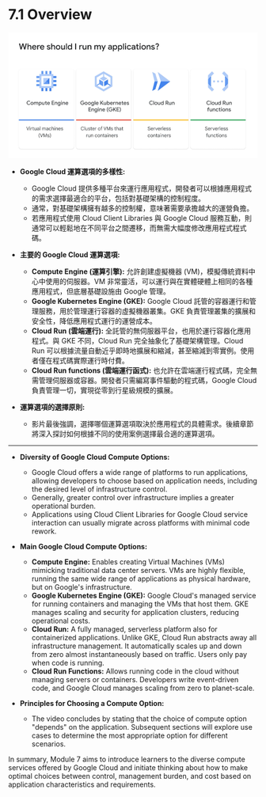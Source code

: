 # 7.1 Overview

![gh](https://raw.githubusercontent.com/SeanChenR/img_gif/main/myimage/1741673050000i9kgvb.png)

- **Google Cloud 運算選項的多樣性:**
    - Google Cloud 提供多種平台來運行應用程式，開發者可以根據應用程式的需求選擇最適合的平台，包括對基礎架構的控制程度。
    - 通常，對基礎架構擁有越多的控制權，意味著需要承擔越大的運營負擔。
    - 若應用程式使用 Cloud Client Libraries 與 Google Cloud 服務互動，則通常可以輕鬆地在不同平台之間遷移，而無需大幅度修改應用程式程式碼。

- **主要的 Google Cloud 運算選項:**    
    - **Compute Engine (運算引擎):** 允許創建虛擬機器 (VM)，模擬傳統資料中心中使用的伺服器。VM 非常靈活，可以運行與在實體硬體上相同的各種應用程式，但底層基礎設施由 Google 管理。
    - **Google Kubernetes Engine (GKE):** Google Cloud 託管的容器運行和管理服務，用於管理運行容器的虛擬機器叢集。GKE 負責管理叢集的擴展和安全性，降低應用程式運行的運營成本。
    - **Cloud Run (雲端運行):** 全託管的無伺服器平台，也用於運行容器化應用程式。與 GKE 不同，Cloud Run 完全抽象化了基礎架構管理。Cloud Run 可以根據流量自動近乎即時地擴展和縮減，甚至縮減到零實例。使用者僅在程式碼實際運行時付費。
    - **Cloud Run functions (雲端運行函式):** 也允許在雲端運行程式碼，完全無需管理伺服器或容器。開發者只需編寫事件驅動的程式碼，Google Cloud 負責管理一切，實現從零到行星級規模的擴展。

- **運算選項的選擇原則:**    
    - 影片最後強調，選擇哪個運算選項取決於應用程式的具體需求。後續章節將深入探討如何根據不同的使用案例選擇最合適的運算選項。

---

- **Diversity of Google Cloud Compute Options:**
    - Google Cloud offers a wide range of platforms to run applications, allowing developers to choose based on application needs, including the desired level of infrastructure control.
    - Generally, greater control over infrastructure implies a greater operational burden.
    - Applications using Cloud Client Libraries for Google Cloud service interaction can usually migrate across platforms with minimal code rework.

- **Main Google Cloud Compute Options:**
    - **Compute Engine:** Enables creating Virtual Machines (VMs) mimicking traditional data center servers. VMs are highly flexible, running the same wide range of applications as physical hardware, but on Google's infrastructure.
    - **Google Kubernetes Engine (GKE):** Google Cloud's managed service for running containers and managing the VMs that host them. GKE manages scaling and security for application clusters, reducing operational costs.
    - **Cloud Run:** A fully managed, serverless platform also for containerized applications. Unlike GKE, Cloud Run abstracts away all infrastructure management. It automatically scales up and down from zero almost instantaneously based on traffic. Users only pay when code is running.
    - **Cloud Run Functions:** Allows running code in the cloud without managing servers or containers. Developers write event-driven code, and Google Cloud manages scaling from zero to planet-scale.

- **Principles for Choosing a Compute Option:**    
    - The video concludes by stating that the choice of compute option "depends" on the application. Subsequent sections will explore use cases to determine the most appropriate option for different scenarios.

In summary, Module 7 aims to introduce learners to the diverse compute services offered by Google Cloud and initiate thinking about how to make optimal choices between control, management burden, and cost based on application characteristics and requirements.